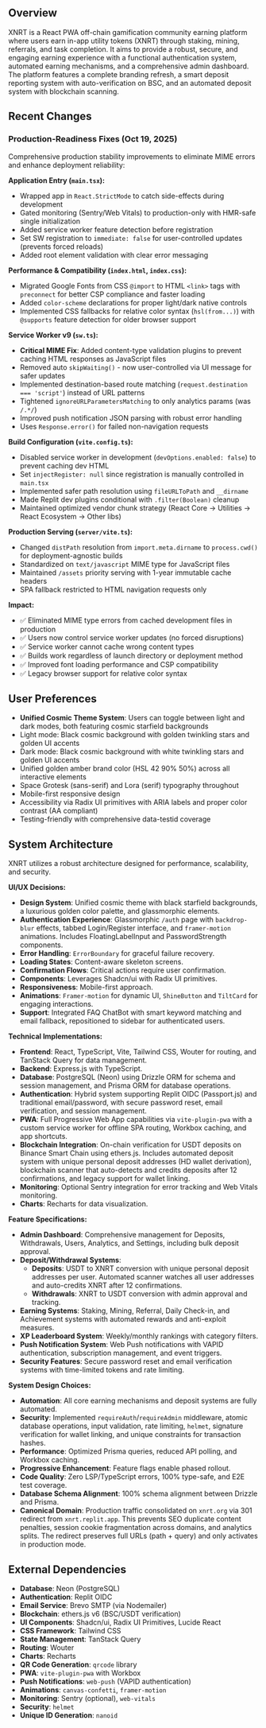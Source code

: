 ## Overview
XNRT is a React PWA off-chain gamification community earning platform where users earn in-app utility tokens (XNRT) through staking, mining, referrals, and task completion. It aims to provide a robust, secure, and engaging earning experience with a functional authentication system, automated earning mechanisms, and a comprehensive admin dashboard. The platform features a complete branding refresh, a smart deposit reporting system with auto-verification on BSC, and an automated deposit system with blockchain scanning.

## Recent Changes

### Production-Readiness Fixes (Oct 19, 2025)
Comprehensive production stability improvements to eliminate MIME errors and enhance deployment reliability:

**Application Entry (`main.tsx`):**
- Wrapped app in `React.StrictMode` to catch side-effects during development
- Gated monitoring (Sentry/Web Vitals) to production-only with HMR-safe single initialization
- Added service worker feature detection before registration
- Set SW registration to `immediate: false` for user-controlled updates (prevents forced reloads)
- Added root element validation with clear error messaging

**Performance & Compatibility (`index.html`, `index.css`):**
- Migrated Google Fonts from CSS `@import` to HTML `<link>` tags with `preconnect` for better CSP compliance and faster loading
- Added `color-scheme` declarations for proper light/dark native controls
- Implemented CSS fallbacks for relative color syntax (`hsl(from...)`) with `@supports` feature detection for older browser support

**Service Worker v9 (`sw.ts`):**
- **Critical MIME Fix**: Added content-type validation plugins to prevent caching HTML responses as JavaScript files
- Removed auto `skipWaiting()` - now user-controlled via UI message for safer updates
- Implemented destination-based route matching (`request.destination === 'script'`) instead of URL patterns
- Tightened `ignoreURLParametersMatching` to only analytics params (was `/.*/`)
- Improved push notification JSON parsing with robust error handling
- Uses `Response.error()` for failed non-navigation requests

**Build Configuration (`vite.config.ts`):**
- Disabled service worker in development (`devOptions.enabled: false`) to prevent caching dev HTML
- Set `injectRegister: null` since registration is manually controlled in `main.tsx`
- Implemented safer path resolution using `fileURLToPath` and `__dirname`
- Made Replit dev plugins conditional with `.filter(Boolean)` cleanup
- Maintained optimized vendor chunk strategy (React Core → Utilities → React Ecosystem → Other libs)

**Production Serving (`server/vite.ts`):**
- Changed `distPath` resolution from `import.meta.dirname` to `process.cwd()` for deployment-agnostic builds
- Standardized on `text/javascript` MIME type for JavaScript files
- Maintained `/assets` priority serving with 1-year immutable cache headers
- SPA fallback restricted to HTML navigation requests only

**Impact:**
- ✅ Eliminated MIME type errors from cached development files in production
- ✅ Users now control service worker updates (no forced disruptions)
- ✅ Service worker cannot cache wrong content types
- ✅ Builds work regardless of launch directory or deployment method
- ✅ Improved font loading performance and CSP compatibility
- ✅ Legacy browser support for relative color syntax

## User Preferences
- **Unified Cosmic Theme System**: Users can toggle between light and dark modes, both featuring cosmic starfield backgrounds
- Light mode: Black cosmic background with golden twinkling stars and golden UI accents
- Dark mode: Black cosmic background with white twinkling stars and golden UI accents
- Unified golden amber brand color (HSL 42 90% 50%) across all interactive elements
- Space Grotesk (sans-serif) and Lora (serif) typography throughout
- Mobile-first responsive design
- Accessibility via Radix UI primitives with ARIA labels and proper color contrast (AA compliant)
- Testing-friendly with comprehensive data-testid coverage

## System Architecture
XNRT utilizes a robust architecture designed for performance, scalability, and security.

**UI/UX Decisions:**
- **Design System**: Unified cosmic theme with black starfield backgrounds, a luxurious golden color palette, and glassmorphic elements.
- **Authentication Experience**: Glassmorphic `/auth` page with `backdrop-blur` effects, tabbed Login/Register interface, and `framer-motion` animations. Includes FloatingLabelInput and PasswordStrength components.
- **Error Handling**: `ErrorBoundary` for graceful failure recovery.
- **Loading States**: Content-aware skeleton screens.
- **Confirmation Flows**: Critical actions require user confirmation.
- **Components**: Leverages Shadcn/ui with Radix UI primitives.
- **Responsiveness**: Mobile-first approach.
- **Animations**: `Framer-motion` for dynamic UI, `ShineButton` and `TiltCard` for engaging interactions.
- **Support**: Integrated FAQ ChatBot with smart keyword matching and email fallback, repositioned to sidebar for authenticated users.

**Technical Implementations:**
- **Frontend**: React, TypeScript, Vite, Tailwind CSS, Wouter for routing, and TanStack Query for data management.
- **Backend**: Express.js with TypeScript.
- **Database**: PostgreSQL (Neon) using Drizzle ORM for schema and session management, and Prisma ORM for database operations.
- **Authentication**: Hybrid system supporting Replit OIDC (Passport.js) and traditional email/password, with secure password reset, email verification, and session management.
- **PWA**: Full Progressive Web App capabilities via `vite-plugin-pwa` with a custom service worker for offline SPA routing, Workbox caching, and app shortcuts.
- **Blockchain Integration**: On-chain verification for USDT deposits on Binance Smart Chain using ethers.js. Includes automated deposit system with unique personal deposit addresses (HD wallet derivation), blockchain scanner that auto-detects and credits deposits after 12 confirmations, and legacy support for wallet linking.
- **Monitoring**: Optional Sentry integration for error tracking and Web Vitals monitoring.
- **Charts**: Recharts for data visualization.

**Feature Specifications:**
- **Admin Dashboard**: Comprehensive management for Deposits, Withdrawals, Users, Analytics, and Settings, including bulk deposit approval.
- **Deposit/Withdrawal Systems**:
    - **Deposits**: USDT to XNRT conversion with unique personal deposit addresses per user. Automated scanner watches all user addresses and auto-credits XNRT after 12 confirmations.
    - **Withdrawals**: XNRT to USDT conversion with admin approval and tracking.
- **Earning Systems**: Staking, Mining, Referral, Daily Check-in, and Achievement systems with automated rewards and anti-exploit measures.
- **XP Leaderboard System**: Weekly/monthly rankings with category filters.
- **Push Notification System**: Web Push notifications with VAPID authentication, subscription management, and event triggers.
- **Security Features**: Secure password reset and email verification systems with time-limited tokens and rate limiting.

**System Design Choices:**
- **Automation**: All core earning mechanisms and deposit systems are fully automated.
- **Security**: Implemented `requireAuth`/`requireAdmin` middleware, atomic database operations, input validation, rate limiting, `helmet`, signature verification for wallet linking, and unique constraints for transaction hashes.
- **Performance**: Optimized Prisma queries, reduced API polling, and Workbox caching.
- **Progressive Enhancement**: Feature flags enable phased rollout.
- **Code Quality**: Zero LSP/TypeScript errors, 100% type-safe, and E2E test coverage.
- **Database Schema Alignment**: 100% schema alignment between Drizzle and Prisma.
- **Canonical Domain**: Production traffic consolidated on `xnrt.org` via 301 redirect from `xnrt.replit.app`. This prevents SEO duplicate content penalties, session cookie fragmentation across domains, and analytics splits. The redirect preserves full URLs (path + query) and only activates in production mode.

## External Dependencies
- **Database**: Neon (PostgreSQL)
- **Authentication**: Replit OIDC
- **Email Service**: Brevo SMTP (via Nodemailer)
- **Blockchain**: ethers.js v6 (BSC/USDT verification)
- **UI Components**: Shadcn/ui, Radix UI Primitives, Lucide React
- **CSS Framework**: Tailwind CSS
- **State Management**: TanStack Query
- **Routing**: Wouter
- **Charts**: Recharts
- **QR Code Generation**: `qrcode` library
- **PWA**: `vite-plugin-pwa` with Workbox
- **Push Notifications**: `web-push` (VAPID authentication)
- **Animations**: `canvas-confetti`, `framer-motion`
- **Monitoring**: Sentry (optional), `web-vitals`
- **Security**: `helmet`
- **Unique ID Generation**: `nanoid`